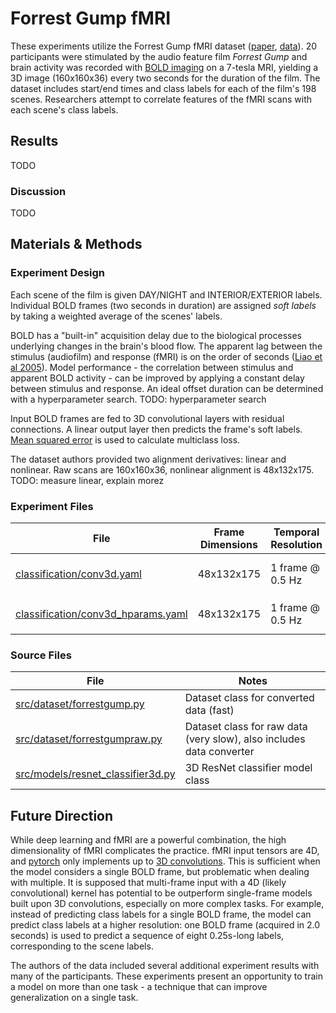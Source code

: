 # Forrest Gump fMRI
These experiments utilize the Forrest Gump fMRI dataset ([paper](https://www.nature.com/articles/sdata20143), [data](https://openneuro.org/datasets/ds000113/versions/1.3.0)). 20 participants were stimulated by the audio feature film *Forrest Gump* and brain activity was recorded with [BOLD imaging](https://en.wikipedia.org/wiki/Blood-oxygen-level-dependent_imaging) on a 7-tesla MRI, yielding a 3D image (160x160x36) every two seconds for the duration of the film. The dataset includes start/end times and class labels for each of the film's 198 scenes. Researchers attempt to correlate features of the fMRI scans with each scene's class labels.

## Results
TODO

### Discussion
TODO

## Materials & Methods
### Experiment Design
Each scene of the film is given DAY/NIGHT and INTERIOR/EXTERIOR labels. Individual BOLD frames (two seconds in duration) are assigned *soft labels* by taking a weighted average of the scenes' labels. 

BOLD has a "built-in" acquisition delay due to the biological processes underlying changes in the brain's blood flow. The apparent lag between the stimulus (audiofilm) and response (fMRI) is on the order of seconds ([Liao et al 2005](https://www.math.mcgill.ca/keith/delay/delay.pdf)). Model performance - the correlation between stimulus and apparent BOLD activity - can be improved by applying a constant delay between stimulus and response. An ideal offset duration can be determined with a hyperparameter search. TODO: hyperparameter search

Input BOLD frames are fed to 3D convolutional layers with residual connections. A linear output layer then predicts the frame's soft labels. [Mean squared error](https://en.wikipedia.org/wiki/Mean_squared_error) is used to calculate multiclass loss.

The dataset authors provided two alignment derivatives: linear and nonlinear. Raw scans are 160x160x36, nonlinear alignment is 48x132x175. TODO: measure linear, explain morez

### Experiment Files
| File                                                                       | Frame Dimensions       | Temporal Resolution | Notes
| -------------------------------------------------------------------------- | ---------------------- | ------------------- | -----
| [classification/conv3d.yaml](classification/conv3d.yaml)                    | 48x132x175             | 1 frame @ 0.5 Hz   | [conv3d](https://pytorch.org/docs/stable/generated/torch.nn.Conv3d.html) kernel, input is a single BOLD frame, 
| [classification/conv3d_hparams.yaml](classification/conv3d_hparams.yaml)    | 48x132x175             | 1 frame @ 0.5 Hz    | Hyperparameter search for `conv3d.yaml`

### Source Files
| File                                                                     | Notes
| ------------------------------------------------------------------------ | ----- 
| [src/dataset/forrestgump.py](/src/dataset/forrestgump.py)                | Dataset class for converted data (fast)
| [src/dataset/forrestgumpraw.py](/src/dataset/forrestgumpraw.py)          | Dataset class for raw data (very slow), also includes data converter
| [src/models/resnet_classifier3d.py](/src/models/resnet_classifier3d.py)  | 3D ResNet classifier model class

## Future Direction
While deep learning and fMRI are a powerful combination, the high dimensionality of fMRI complicates the practice. fMRI input tensors are 4D, and [pytorch](https://pytorch.org/) only implements up to [3D convolutions](https://pytorch.org/docs/stable/generated/torch.nn.Conv3d.html). This is sufficient when the model considers a single BOLD frame, but problematic when dealing with multiple. It is supposed that multi-frame input with a 4D (likely convolutional) kernel has potential to be outperform single-frame models built upon 3D convolutions, especially on more complex tasks. For example, instead of predicting class labels for a single BOLD frame, the model can predict class labels at a higher resolution: one BOLD frame (acquired in 2.0 seconds) is used to predict a sequence of eight 0.25s-long labels, corresponding to the scene labels.

The authors of the data included several additional experiment results with many of the participants. These experiments present an opportunity to train a model on more than one task - a technique that can improve generalization on a single task. 
